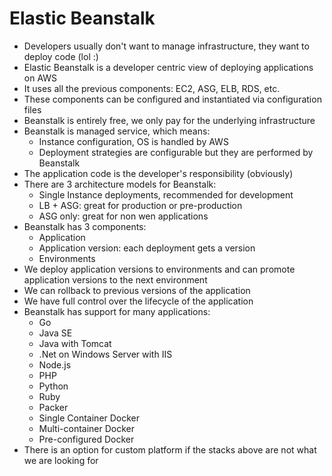 # Elastic Beanstalk

- Developers usually don't want to manage infrastructure, they want to deploy code (lol :)
- Elastic Beanstalk is a developer centric view of deploying applications on AWS
- It uses all the previous components: EC2, ASG, ELB, RDS, etc.
- These components can be configured and instantiated via configuration files
- Beanstalk is entirely free, we only pay for the underlying infrastructure
- Beanstalk is managed service, which means:
    - Instance configuration, OS  is handled by AWS
    - Deployment strategies are configurable but they are performed by Beanstalk
- The application code is the developer's responsibility (obviously)
- There are 3 architecture models for Beanstalk:
    - Single Instance deployments, recommended for development
    - LB + ASG: great for production or pre-production
    - ASG only: great for non wen applications
- Beanstalk has 3 components:
    - Application
    - Application version: each deployment gets a version
    - Environments
- We deploy application versions to environments and can promote application versions to the next environment
- We can rollback to previous versions of the application
- We have full control over the lifecycle of the application
- Beanstalk has support for many applications:
    - Go
    - Java SE
    - Java with Tomcat
    - .Net on Windows Server with IIS
    - Node.js
    - PHP
    - Python
    - Ruby
    - Packer
    - Single Container Docker
    - Multi-container Docker
    - Pre-configured Docker
- There is an option for custom platform if the stacks above are not what we are looking for